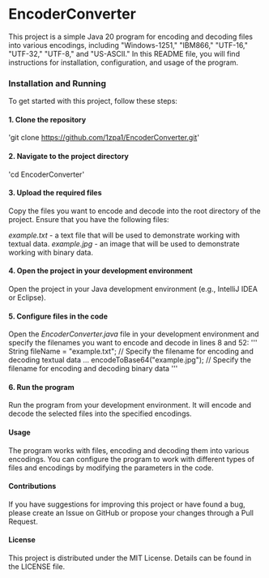 # EncoderConverter
This project is a simple Java 20 program for encoding and decoding files into various encodings, including "Windows-1251," "IBM866," "UTF-16," "UTF-32," "UTF-8," and "US-ASCII." In this README file, you will find instructions for installation, configuration, and usage of the program.

### Installation and Running
To get started with this project, follow these steps:
#### 1. Clone the repository
'git clone https://github.com/1zpa1/EncoderConverter.git'
#### 2. Navigate to the project directory
'cd EncoderConverter'
#### 3. Upload the required files
Copy the files you want to encode and decode into the root directory of the project. Ensure that you have the following files:

*example.txt* - a text file that will be used to demonstrate working with textual data.
*example.jpg* - an image that will be used to demonstrate working with binary data.
#### 4. Open the project in your development environment
Open the project in your Java development environment (e.g., IntelliJ IDEA or Eclipse).
#### 5. Configure files in the code
Open the *EncoderConverter.java* file in your development environment and specify the filenames you want to encode and decode in lines 8 and 52:
'''
String fileName = "example.txt"; // Specify the filename for encoding and decoding textual data
...
encodeToBase64("example.jpg"); // Specify the filename for encoding and decoding binary data
'''
#### 6. Run the program
Run the program from your development environment. It will encode and decode the selected files into the specified encodings.
#### Usage
The program works with files, encoding and decoding them into various encodings. You can configure the program to work with different types of files and encodings by modifying the parameters in the code.
#### Contributions
If you have suggestions for improving this project or have found a bug, please create an Issue on GitHub or propose your changes through a Pull Request.
#### License
This project is distributed under the MIT License. Details can be found in the LICENSE file.
